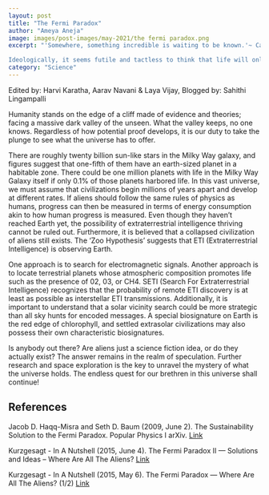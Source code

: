 ```yaml
---
layout: post
title: "The Fermi Paradox"
author: "Ameya Aneja"
image: images/post-images/may-2021/the fermi paradox.png
excerpt: "'Somewhere, something incredible is waiting to be known.'~ Carl Sagan. 

Ideologically, it seems futile and tactless to think that life will only exist on Earth: one of the many enigmatic, mundane, and tiny objects in this seemingly infinite universe. At the same time, we have never been able to rationally determine if these special circumstances and provisions on Earth are the same at a place farther beyond which remains unexplored."
category: "Science"
---
```


Edited by: Harvi Karatha, Aarav Navani & Laya Vijay, Blogged by: Sahithi Lingampalli 

Humanity stands on the edge of a cliff made of evidence and theories;  facing a massive dark valley of the unseen. What the valley keeps, no one knows. Regardless of how potential proof develops, it is our duty to take the plunge to see what the universe has to offer. 

There are roughly twenty billion sun-like stars in the Milky Way galaxy, and figures suggest that one-fifth of them have an earth-sized planet in a habitable zone. There could be one million planets with life in the Milky Way Galaxy itself if only 0.1% of those planets harbored life. In this vast universe, we must assume that civilizations begin millions of years apart and develop at different rates. If aliens should follow the same rules of physics as humans, progress can then be measured in terms of energy consumption akin to how human progress is measured. Even though they haven’t reached Earth yet, the possibility of extraterrestrial intelligence thriving cannot be ruled out. Furthermore, it is believed that a collapsed civilization of aliens still exists. The ‘Zoo Hypothesis’ suggests that ETI (Extraterrestrial Intelligence) is observing Earth. 

One approach is to search for electromagnetic signals. Another approach is to locate terrestrial planets whose atmospheric composition promotes life such as the presence of 02, 03, or CH4. SETI (Search For Extraterrestrial Intelligence) recognizes that the probability of remote ETI discovery is at least as possible as interstellar ETI transmissions. Additionally, it is important to understand that a solar vicinity search could be more strategic than all sky hunts for encoded messages. A special biosignature on Earth is the red edge of chlorophyll, and settled extrasolar civilizations may also possess their own characteristic biosignatures.

Is anybody out there? Are aliens just a science fiction idea, or do they actually exist? The answer remains in the realm of speculation. Further research and space exploration is the key to unravel the mystery of what the universe holds. The endless quest for our brethren in this universe shall continue! 


## References 
Jacob D. Haqq-Misra and Seth D. Baum (2009, June 2). The Sustainability Solution to the Fermi Paradox. Popular Physics I arXiv. [Link](https://arxiv.org/abs/0906.0568)

Kurzgesagt - In A Nutshell (2015, June 4). The Fermi Paradox II — Solutions and Ideas – Where Are All The Aliens? [Link](https://youtu.be/1fQkVqno-uI)

Kurzgesagt - In A Nutshell (2015,  May 6). The Fermi Paradox — Where Are All The Aliens? (1/2) [Link](https://youtu.be/sNhhvQGsMEc)